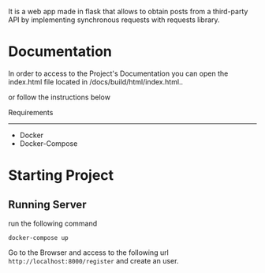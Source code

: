 It is a web app made in flask that allows to obtain posts from a third-party API by implementing synchronous requests with requests library.


Documentation
=============

In order to access to the Project's Documentation you can open the index.html file located in /docs/build/html/index.html..

or follow the instructions below

Requirements
************

* Docker
* Docker-Compose

Starting Project
================

Running Server
--------------
run the following command

   ``docker-compose up``

Go to the Browser and access to the following url ``http://localhost:8000/register`` and create an user.
